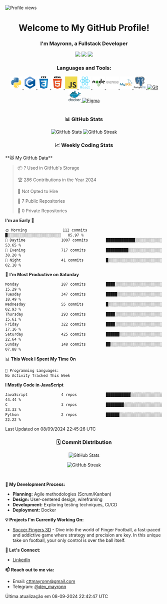 <p align="left">
  <img src="https://komarev.com/ghpvc/?username=seu-usuario&label=Profile%20views&color=0e75b6&style=flat" alt="Profile views" />
</p>

<h1 align="center">Welcome to My GitHub Profile!</h1>
<h3 align="center">I'm Mayronn, a Fullstack Developer</h3>

<div align="center">
  <a href="linkedin.com/in/mayronn-gomes-viana-039293302" target="_blank"><img src="https://img.shields.io/badge/LinkedIn-0077B5?style=for-the-badge&logo=linkedin&logoColor=white" target="_blank"></a> 
  <a href="mailto:cttmayronn@gmail.com"><img src="https://img.shields.io/badge/-Gmail-%23333?style=for-the-badge&logo=gmail&logoColor=white" target="_blank"></a>
  <a href = "https://t.me/dev_mayronn"><img src="https://img.shields.io/badge/Telegram-2CA5E0?style=for-the-badge&logo=telegram&logoColor=white" target="_blank"></a>
</div>

<h3 align="center">Languages and Tools:</h3>
<div align="center">
  <a href="https://www.python.org/" target="_blank" rel="noreferrer">
    <img src="https://raw.githubusercontent.com/devicons/devicon/master/icons/python/python-original.svg" alt="Python" width="40" height="40"/>
  </a>
  <a href="https://www.cprogramming.com/" target="_blank" rel="noreferrer">
    <img src="https://raw.githubusercontent.com/devicons/devicon/master/icons/c/c-original.svg" alt="C" width="40" height="40"/>
  </a>
  <a href="https://www.w3schools.com/css/" target="_blank" rel="noreferrer">
    <img src="https://raw.githubusercontent.com/devicons/devicon/master/icons/css3/css3-original-wordmark.svg" alt="CSS3" width="40" height="40"/>
  </a>
  <a href="https://www.w3.org/html/" target="_blank" rel="noreferrer">
    <img src="https://raw.githubusercontent.com/devicons/devicon/master/icons/html5/html5-original-wordmark.svg" alt="HTML5" width="40" height="40"/>
  </a>
  <a href="https://www.javascript.com/" target="_blank" rel="noreferrer">
    <img src="https://raw.githubusercontent.com/devicons/devicon/master/icons/javascript/javascript-original.svg" alt="JavaScript" width="40" height="40"/>
  </a>
  <a href="https://reactjs.org/" target="_blank" rel="noreferrer">
    <img src="https://raw.githubusercontent.com/devicons/devicon/master/icons/react/react-original-wordmark.svg" alt="React" width="40" height="40"/>
  </a>
  <a href="https://nodejs.org/" target="_blank" rel="noreferrer">
    <img src="https://raw.githubusercontent.com/devicons/devicon/master/icons/nodejs/nodejs-original-wordmark.svg" alt="Node.js" width="40" height="40"/>
  </a>
  <a href="https://expressjs.com/" target="_blank" rel="noreferrer">
    <img src="https://raw.githubusercontent.com/devicons/devicon/master/icons/express/express-original-wordmark.svg" alt="Express.js" width="40" height="40"/>
  </a>
  <a href="https://www.mysql.com/" target="_blank" rel="noreferrer">
    <img src="https://raw.githubusercontent.com/devicons/devicon/master/icons/mysql/mysql-original-wordmark.svg" alt="MySQL" width="40" height="40"/>
  </a>
  <a href="https://www.postgresql.org/" target="_blank" rel="noreferrer">
    <img src="https://raw.githubusercontent.com/devicons/devicon/master/icons/postgresql/postgresql-original-wordmark.svg" alt="PostgreSQL" width="40" height="40"/>
  </a>
  <a href="https://git-scm.com/" target="_blank" rel="noreferrer">
    <img src="https://www.vectorlogo.zone/logos/git-scm/git-scm-icon.svg" alt="Git" width="40" height="40"/>
  </a>
  <a href="https://docker.com" target="_blank" rel="noreferrer">
    <img src="https://raw.githubusercontent.com/devicons/devicon/master/icons/docker/docker-original-wordmark.svg" alt="Docker" width="40" height="40"/>
  </a>
  <a href="https://www.figma.com/" target="_blank" rel="noreferrer">
    <img src="https://www.vectorlogo.zone/logos/figma/figma-icon.svg" alt="Figma" width="40" height="40"/>
  </a>
</div>

<br/>

<h3 align="center">📊 GitHub Stats</h3>
<div align="center">
  <img src="https://github-readme-stats.vercel.app/api?username=MayronnGomes&show_icons=true&hide_title=true&count_private=true&hide=prs&hide_border=true&theme=gruvbox" alt="GitHub Stats" />
  <img src="https://github-readme-streak-stats.herokuapp.com/?user=MayronnGomes&theme=gruvbox&hide_border=true" alt="GitHub Streak" />
</div>

<h3 align="center">📈 Weekly Coding Stats</h3>
<!--START_SECTION:waka-->
**🐱 My GitHub Data** 

> 📦 ? Used in GitHub's Storage 
 > 
> 🏆 286 Contributions in the Year 2024
 > 
> 🚫 Not Opted to Hire
 > 
> 📜 7 Public Repositories 
 > 
> 🔑 0 Private Repositories 
 > 
**I'm an Early 🐤** 

```text
🌞 Morning                112 commits         █░░░░░░░░░░░░░░░░░░░░░░░░   05.97 % 
🌆 Daytime                1007 commits        █████████████░░░░░░░░░░░░   53.65 % 
🌃 Evening                717 commits         ██████████░░░░░░░░░░░░░░░   38.20 % 
🌙 Night                  41 commits          █░░░░░░░░░░░░░░░░░░░░░░░░   02.18 % 
```
📅 **I'm Most Productive on Saturday** 

```text
Monday                   287 commits         ████░░░░░░░░░░░░░░░░░░░░░   15.29 % 
Tuesday                  347 commits         █████░░░░░░░░░░░░░░░░░░░░   18.49 % 
Wednesday                55 commits          █░░░░░░░░░░░░░░░░░░░░░░░░   02.93 % 
Thursday                 293 commits         ████░░░░░░░░░░░░░░░░░░░░░   15.61 % 
Friday                   322 commits         ████░░░░░░░░░░░░░░░░░░░░░   17.16 % 
Saturday                 425 commits         ██████░░░░░░░░░░░░░░░░░░░   22.64 % 
Sunday                   148 commits         ██░░░░░░░░░░░░░░░░░░░░░░░   07.88 % 
```


📊 **This Week I Spent My Time On** 

```text
💬 Programming Languages: 
No Activity Tracked This Week
```

**I Mostly Code in JavaScript** 

```text
JavaScript               4 repos             ███████████░░░░░░░░░░░░░░   44.44 % 
C                        3 repos             ████████░░░░░░░░░░░░░░░░░   33.33 % 
Python                   2 repos             ██████░░░░░░░░░░░░░░░░░░░   22.22 % 
```




 Last Updated on 08/09/2024 22:45:26 UTC
<!--END_SECTION:waka-->

<h3 align="center">🗓️ Commit Distribution</h3>
<p align="center">
  <img src="https://github-readme-stats.vercel.app/api?username=seu-usuario&show_icons=true&hide_title=true&count_private=true&include_all_commits=true&hide=prs&theme=radical" alt="GitHub Stats" />
</p>

<p align="center">
  <img src="https://github-readme-streak-stats.herokuapp.com/?user=seu-usuario&theme=radical" alt="GitHub Streak" />
</p>

<br/>

**🔧 My Development Process:**
- **Planning:** Agile methodologies (Scrum/Kanban)
- **Design:** User-centered design, wireframing
- **Development:** Exploring testing techniques, CI/CD
- **Deployment:** Docker

**💡 Projects I'm Currently Working On:**
- [Soccer Fingers 3D](https://github.com/MayronnGomes/Soccer-Fingers-3D.git) - Dive into the world of Finger Football, a fast-paced and addictive game where strategy and precision are key. In this unique take on football, your only control is over the ball itself.

**🤝 Let's Connect:**
- [LinkedIn](linkedin.com/in/mayronn-gomes-viana-039293302)

**📫 Reach out to me via:**
- Email: [cttmayronn@gmail.com](mailto:cttmayronn@gmail.com)
- Telegram: [@dev_mayronn](https://t.me/dev_mayronn)

Última atualização em 08-09-2024 22:42:47 UTC
